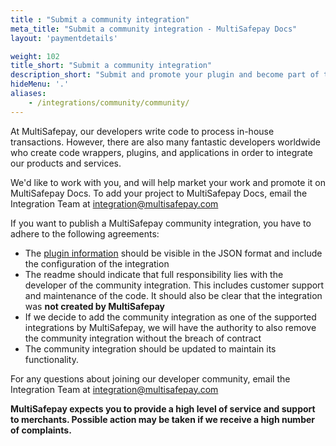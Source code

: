 ```yaml
---
title : "Submit a community integration"
meta_title: "Submit a community integration - MultiSafepay Docs"
layout: 'paymentdetails'

weight: 102
title_short: "Submit a community integration"
description_short: "Submit and promote your plugin and become part of the MultiSafepay community."
hideMenu: '.'
aliases: 
    - /integrations/community/community/
---
```


At MultiSafepay, our developers write code to process in-house transactions. However, there are also many fantastic developers worldwide who create code wrappers, plugins, and applications in order to integrate our products and services.

We'd like to work with you, and will help market your work and promote it on MultiSafepay Docs. To add your project to MultiSafepay Docs, email the Integration Team at <integration@multisafepay.com>

If you want to publish a MultiSafepay community integration, you have to adhere to the following agreements:

* The [plugin information](https://docs.multisafepay.com/api/#plugin-information) should be visible in the JSON format and include the configuration of the integration
* The readme should indicate that full responsibility lies with the developer of the community integration. This includes customer support and maintenance of the code. It should also be clear that the integration was **not created by MultiSafepay**
* If we decide to add the community integration as one of the supported integrations by MultiSafepay, we will have the authority to also remove the community integration without the breach of contract
* The community integration should be updated to maintain its functionality.

For any questions about joining our developer community, email the Integration Team at <integration@multisafepay.com>

**MultiSafepay expects you to provide a high level of service and support to merchants. Possible action may be taken if we receive a high number of complaints.**
